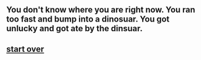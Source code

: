 
## You don't know where you are right now. You ran too fast and bump into a dinosuar. You got unlucky and got ate by the dinsuar.  
  
## [start over](../../../year/home.md)